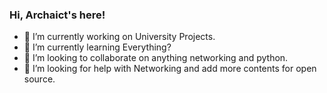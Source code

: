 ### Hi, Archaict's here!

- 🔭 I’m currently working on University Projects.
- 🌱 I’m currently learning Everything?
- 👯 I’m looking to collaborate on anything networking and python.
- 🤔 I’m looking for help with Networking and add more contents for open source.
